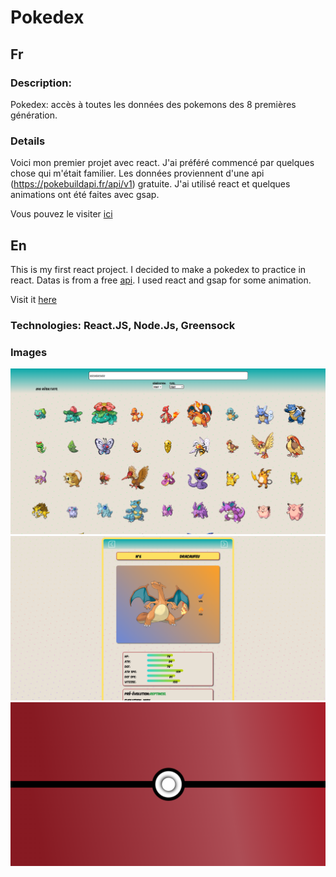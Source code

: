 # Pokedex

## Fr

### Description:

Pokedex: accès à toutes les données des pokemons des 8 premières génération.

### Details

Voici mon premier projet avec react. J'ai préféré commencé par quelques chose qui m'était familier. Les données proviennent d'une api (https://pokebuildapi.fr/api/v1) gratuite.
J'ai utilisé react et quelques animations ont été faites avec gsap.

Vous pouvez le visiter [ici](https://seblau02.github.io/Pokedex-React/)

## En

This is my first react project. I decided to make a pokedex to practice in react. Datas is from a free [api](https://pokebuildapi.fr/api/v1). I used react and gsap for some animation.

Visit it [here](https://seblau02.github.io/Pokedex-React/)

### Technologies: React.JS, Node.Js, Greensock

### Images

<img src="illustration/pokedex1-3.png" alt="" width="800">
<img src="illustration/pokedex2-3.png" alt="" width="800">
<img src="illustration/pokedex3-3.png" alt="" width="800">
